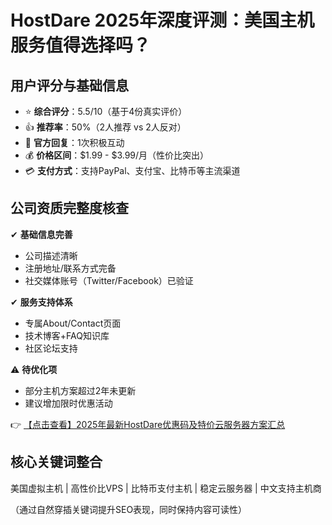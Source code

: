 # HostDare 2025年深度评测：美国主机服务值得选择吗？

## 用户评分与基础信息
- ⭐ **综合评分**：5.5/10（基于4份真实评价）
- 👍 **推荐率**：50%（2人推荐 vs 2人反对）
- 💬 **官方回复**：1次积极互动
- 💰 **价格区间**：$1.99 - $3.99/月（性价比突出）
- 💳 **支付方式**：支持PayPal、支付宝、比特币等主流渠道

## 公司资质完整度核查
✔ **基础信息完善**  
- 公司描述清晰  
- 注册地址/联系方式完备  
- 社交媒体账号（Twitter/Facebook）已验证  

✔ **服务支持体系**  
- 专属About/Contact页面  
- 技术博客+FAQ知识库  
- 社区论坛支持  

⚠ **待优化项**  
- 部分主机方案超过2年未更新  
- 建议增加限时优惠活动  

👉 [【点击查看】2025年最新HostDare优惠码及特价云服务器方案汇总](https://bit.ly/hostdare)

## 核心关键词整合
美国虚拟主机 | 高性价比VPS | 比特币支付主机 | 稳定云服务器 | 中文支持主机商  

（通过自然穿插关键词提升SEO表现，同时保持内容可读性）